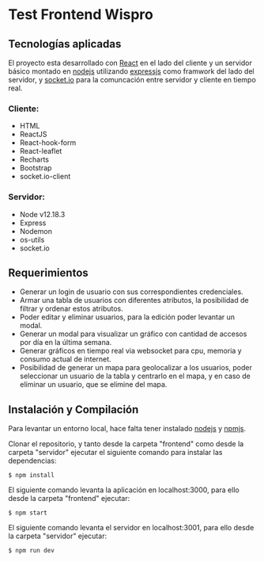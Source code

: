 # Test Frontend Wispro

## Tecnologías aplicadas
El proyecto esta desarrollado con [React](https://reactjs.org/) en el lado del cliente y un servidor básico montado en [nodejs](https://nodejs.org/) utilizando [expressjs](http://expressjs.com/) como framwork del lado del servidor, y [socket.io](https://socket.io/) para la comuncación entre servidor y cliente en tiempo real.  

### Cliente:
* HTML
* ReactJS
* React-hook-form
* React-leaflet
* Recharts
* Bootstrap
* socket.io-client

### Servidor:
* Node v12.18.3
* Express
* Nodemon
* os-utils
* socket.io

## Requerimientos
- Generar un login de usuario con sus correspondientes credenciales.
- Armar una tabla de usuarios con diferentes atributos, la posibilidad de filtrar y ordenar estos atributos.
- Poder editar y eliminar usuarios, para la edición poder levantar un modal.
- Generar un modal para visualizar un gráfico con cantidad de accesos por día en la última semana.
- Generar gráficos en tiempo real via websocket para cpu, memoria y consumo actual de internet.
- Posibilidad de generar un mapa para geolocalizar a los usuarios, poder seleccionar un usuario de la tabla y centrarlo en el mapa, y en caso de eliminar un usuario, que se elimine del mapa.

## Instalación y Compilación

Para levantar un entorno local, hace falta tener instalado [nodejs](https://nodejs.org/) y [npmjs](https://www.npmjs.com/).

Clonar el repositorio, y tanto desde la carpeta "frontend" como desde la carpeta "servidor" ejecutar el siguiente comando para instalar las dependencias:

    $ npm install

El siguiente comando levanta la aplicación en localhost:3000, para ello desde la carpeta "frontend" ejecutar:

    $ npm start

El siguiente comando levanta el servidor en localhost:3001, para ello desde la carpeta "servidor" ejecutar:

    $ npm run dev